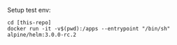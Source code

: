 Setup test env:
```
cd [this-repo]
docker run -it -v$(pwd):/apps --entrypoint "/bin/sh" alpine/helm:3.0.0-rc.2
```
